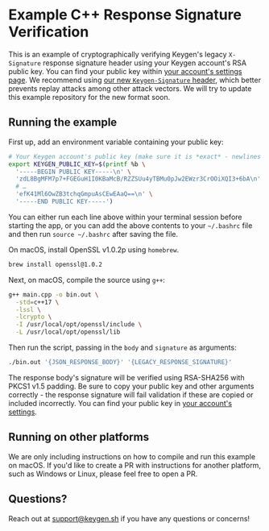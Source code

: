 # Example C++ Response Signature Verification

This is an example of cryptographically verifying Keygen's legacy `X-Signature` response signature header
using your Keygen account's RSA public key. You can find your public key within
[your account's settings page](https://app.keygen.sh/settings). We recommend
using [our new `Keygen-Signature` header](https://keygen.sh/docs/api/#response-signatures),
which better prevents replay attacks among other attack vectors. We will try
to update this example repository for the new format soon.

## Running the example

First up, add an environment variable containing your public key:
```bash
# Your Keygen account's public key (make sure it is *exact* - newlines and all)
export KEYGEN_PUBLIC_KEY=$(printf %b \
  '-----BEGIN PUBLIC KEY-----\n' \
  'zdL8BgMFM7p7+FGEGuH1I0KBaMcB/RZZSUu4yTBMu0pJw2EWzr3CrOOiXQI3+6bA\n' \
  # …
  'efK41Ml6OwZB3tchqGmpuAsCEwEAaQ==\n' \
  '-----END PUBLIC KEY-----')
```

You can either run each line above within your terminal session before
starting the app, or you can add the above contents to your `~/.bashrc`
file and then run `source ~/.bashrc` after saving the file.

On macOS, install OpenSSL v1.0.2p using `homebrew`.
```bash
brew install openssl@1.0.2
```

Next, on macOS, compile the source using `g++`:
```bash
g++ main.cpp -o bin.out \
  -std=c++17 \
  -lssl \
  -lcrypto \
  -I /usr/local/opt/openssl/include \
  -L /usr/local/opt/openssl/lib
```

Then run the script, passing in the `body` and `signature` as arguments:
```bash
./bin.out '{JSON_RESPONSE_BODY}' '{LEGACY_RESPONSE_SIGNATURE}'
```

The response body's signature will be verified using RSA-SHA256 with PKCS1 v1.5
padding. Be sure to copy your public key and other arguments correctly - the response
signature will fail validation if these are copied or included incorrectly. You can
find your public key in [your account's settings](https://app.keygen.sh/settings).

## Running on other platforms

We are only including instructions on how to compile and run this example on
macOS. If you'd like to create a PR with instructions for another platform,
such as Windows or Linux, please feel free to open a PR.

## Questions?

Reach out at [support@keygen.sh](mailto:support@keygen.sh) if you have any
questions or concerns!
